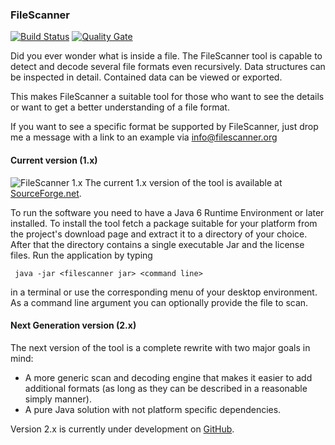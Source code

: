 ### FileScanner
[![Build Status](https://travis-ci.com/hdecarne/filescanner.svg?branch=master)](https://travis-ci.com/hdecarne/filescanner)
[![Quality Gate](https://sonarcloud.io/api/badges/gate?key=de.carne:filescanner:filescanner-gtk-linux-x86_64)](https://sonarcloud.io/dashboard/index/de.carne:filescanner:filescanner-gtk-linux-x86_64)

Did you ever wonder what is inside a file. The FileScanner tool is capable to detect and decode several file
formats even recursively. Data structures can be inspected in detail. Contained data can be viewed or exported.

This makes FileScanner a suitable tool for those who want to see the details or want to get a better
understanding of a file format.

If you want to see a specific format be supported by FileScanner, just drop me a
message with a link to an example via [info@filescanner.org](mailto:info@filescanner.org)

#### Current version (1.x)
![FileScanner 1.x](http://hdecarne.github.io/filescanner1.png)
The current 1.x version of the tool is available at [SourceForge.net](http://sourceforge.net/projects/filescanner/).

To run the software you need to have a Java 6 Runtime Environment or later installed.
To install the tool fetch a package suitable for your platform from the project's download page and extract
it to a directory of your choice. After that the directory contains a single executable Jar and the license
files. Run the application by typing
```
 java -jar <filescanner jar> <command line>
```
in a terminal or use the corresponding menu of your desktop environment. As a command line argument you can
optionally provide the file to scan.

#### Next Generation version (2.x)
The next version of the tool is a complete rewrite with two major goals in mind:

 * A more generic scan and decoding engine that makes it easier to add additional formats (as long as they
   can be described in a reasonable simply manner).
 * A pure Java solution with not platform specific dependencies.

Version 2.x is currently under development on [GitHub](https://github.com/hdecarne/filescanner).
